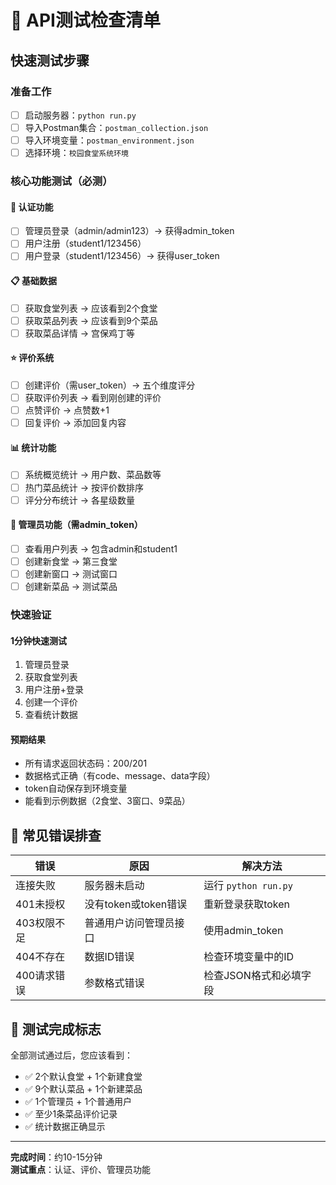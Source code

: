 # 🧪 API测试检查清单

## 快速测试步骤

### 准备工作
- [ ] 启动服务器：`python run.py`
- [ ] 导入Postman集合：`postman_collection.json`
- [ ] 导入环境变量：`postman_environment.json`
- [ ] 选择环境：`校园食堂系统环境`

### 核心功能测试（必测）

#### 🔐 认证功能
- [ ] 管理员登录（admin/admin123）→ 获得admin_token
- [ ] 用户注册（student1/123456）
- [ ] 用户登录（student1/123456）→ 获得user_token

#### 📋 基础数据
- [ ] 获取食堂列表 → 应该看到2个食堂
- [ ] 获取菜品列表 → 应该看到9个菜品
- [ ] 获取菜品详情 → 宫保鸡丁等

#### ⭐ 评价系统
- [ ] 创建评价（需user_token）→ 五个维度评分
- [ ] 获取评价列表 → 看到刚创建的评价
- [ ] 点赞评价 → 点赞数+1
- [ ] 回复评价 → 添加回复内容

#### 📊 统计功能
- [ ] 系统概览统计 → 用户数、菜品数等
- [ ] 热门菜品统计 → 按评价数排序
- [ ] 评分分布统计 → 各星级数量

#### 👑 管理员功能（需admin_token）
- [ ] 查看用户列表 → 包含admin和student1
- [ ] 创建新食堂 → 第三食堂
- [ ] 创建新窗口 → 测试窗口
- [ ] 创建新菜品 → 测试菜品

### 快速验证

#### 1分钟快速测试
1. 管理员登录
2. 获取食堂列表
3. 用户注册+登录
4. 创建一个评价
5. 查看统计数据

#### 预期结果
- 所有请求返回状态码：200/201
- 数据格式正确（有code、message、data字段）
- token自动保存到环境变量
- 能看到示例数据（2食堂、3窗口、9菜品）

## 🚨 常见错误排查

| 错误 | 原因 | 解决方法 |
|------|------|----------|
| 连接失败 | 服务器未启动 | 运行 `python run.py` |
| 401未授权 | 没有token或token错误 | 重新登录获取token |
| 403权限不足 | 普通用户访问管理员接口 | 使用admin_token |
| 404不存在 | 数据ID错误 | 检查环境变量中的ID |
| 400请求错误 | 参数格式错误 | 检查JSON格式和必填字段 |

## 🎯 测试完成标志

全部测试通过后，您应该看到：
- ✅ 2个默认食堂 + 1个新建食堂
- ✅ 9个默认菜品 + 1个新建菜品  
- ✅ 1个管理员 + 1个普通用户
- ✅ 至少1条菜品评价记录
- ✅ 统计数据正确显示

---

**完成时间**：约10-15分钟  
**测试重点**：认证、评价、管理员功能
